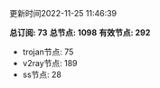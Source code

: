 更新时间2022-11-25 11:46:39

**总订阅: 73**
**总节点: 1098**
**有效节点: 292**
- trojan节点: 75
- v2ray节点: 189
- ss节点: 28
